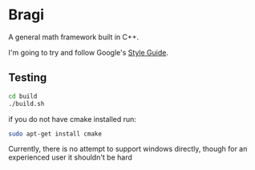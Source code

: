 # Bragi

A general math framework built in C++. 

I'm going to try and follow Google's [Style Guide](https://google.github.io/styleguide/cppguide.html).

## Testing
```bash
cd build
./build.sh
```

if you do not have cmake installed run:
```bash
sudo apt-get install cmake
```

Currently, there is no attempt to support windows directly, though for an experienced user it shouldn't be hard
